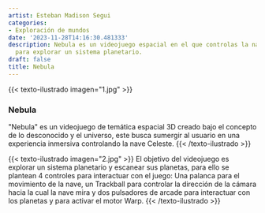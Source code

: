 ```yaml
---
artist: Esteban Madison Segui
categories:
- Exploración de mundos
date: '2023-11-28T14:16:30.481333'
description: Nebula es un videojuego espacial en el que controlas la nave “Celeste”
  para explorar un sistema planetario.
draft: false
title: Nebula
---
```

{{< texto-ilustrado imagen="1.jpg" >}}
### Nebula

"Nebula" es un videojuego de temática espacial 3D creado bajo el concepto de lo desconocido y el universo, este busca sumergir al usuario en una experiencia inmersiva controlando la nave Celeste.
{{< /texto-ilustrado >}}

{{< texto-ilustrado imagen="2.jpg" >}}
El objetivo del videojuego es explorar un sistema planetario y escanear sus planetas, para ello se plantean 4 controles para interactuar con el juego: Una palanca para el movimiento de la nave, un Trackball para controlar la dirección de la cámara hacia la cual la nave mira y dos pulsadores de arcade para interactuar con los planetas y para activar el motor Warp.
{{< /texto-ilustrado >}}
